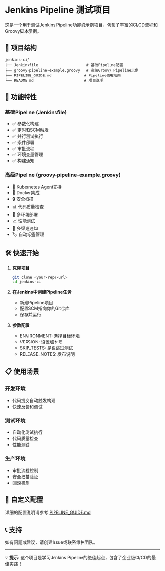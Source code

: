 # Jenkins Pipeline 测试项目

这是一个用于测试Jenkins Pipeline功能的示例项目，包含了丰富的CI/CD流程和Groovy脚本示例。

## 📁 项目结构

```
jenkins-ci/
├── Jenkinsfile                      # 基础Pipeline配置
├── groovy-pipeline-example.groovy   # 高级Groovy Pipeline示例
├── PIPELINE_GUIDE.md               # Pipeline使用指南
└── README.md                       # 项目说明
```

## 🚀 功能特性

### 基础Pipeline (Jenkinsfile)
- ✅ 参数化构建
- ✅ 定时和SCM触发
- ✅ 并行测试执行
- ✅ 条件部署
- ✅ 审批流程
- ✅ 环境变量管理
- ✅ 构建通知

### 高级Pipeline (groovy-pipeline-example.groovy)
- 🔧 Kubernetes Agent支持
- 🐳 Docker集成
- 🔒 安全扫描
- 📊 代码质量检查
- 🚀 多环境部署
- 📈 性能测试
- 💬 多渠道通知
- 🏷️ 自动标签管理

## 🛠️ 快速开始

1. **克隆项目**
   ```bash
   git clone <your-repo-url>
   cd jenkins-ci
   ```

2. **在Jenkins中创建Pipeline任务**
   - 新建Pipeline项目
   - 配置SCM指向你的Git仓库
   - 保存并运行

3. **参数配置**
   - ENVIRONMENT: 选择目标环境
   - VERSION: 设置版本号
   - SKIP_TESTS: 是否跳过测试
   - RELEASE_NOTES: 发布说明

## 📋 使用场景

### 开发环境
- 代码提交自动触发构建
- 快速反馈和调试

### 测试环境  
- 自动化测试执行
- 代码质量检查
- 性能测试

### 生产环境
- 审批流程控制
- 安全扫描验证
- 回滚机制

## 🔧 自定义配置

详细的配置说明请参考 [PIPELINE_GUIDE.md](./PIPELINE_GUIDE.md)

## 📞 支持

如有问题或建议，请创建Issue或联系维护团队。

---

💡 **提示**: 这个项目是学习Jenkins Pipeline的绝佳起点，包含了企业级CI/CD的最佳实践！
